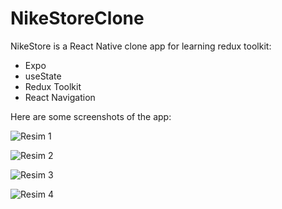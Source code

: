 # NikeStoreClone

NikeStore is a React Native clone app for learning redux toolkit:


- Expo
- useState
- Redux Toolkit
- React Navigation

  

Here are some screenshots  of the app:

![Resim 1](https://r.resimlink.com/iP3uK2ES5.png)

![Resim 2](https://r.resimlink.com/-SZMirh.png)

![Resim 3](https://r.resimlink.com/gX2arW.png)

![Resim 4](https://r.resimlink.com/TO_6h1td8jC.png)
